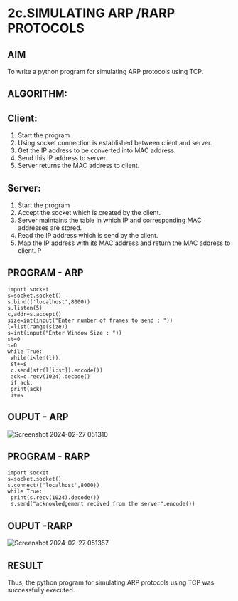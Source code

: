 # 2c.SIMULATING ARP /RARP PROTOCOLS
## AIM
To write a python program for simulating ARP protocols using TCP.
## ALGORITHM:
## Client:
1. Start the program
2. Using socket connection is established between client and server.
3. Get the IP address to be converted into MAC address.
4. Send this IP address to server.
5. Server returns the MAC address to client.
## Server:
1. Start the program
2. Accept the socket which is created by the client.
3. Server maintains the table in which IP and corresponding MAC addresses are
stored.
4. Read the IP address which is send by the client.
5. Map the IP address with its MAC address and return the MAC address to client.
P
## PROGRAM - ARP
```
import socket
s=socket.socket()
s.bind(('localhost',8000))
s.listen(5)
c,addr=s.accept()
size=int(input("Enter number of frames to send : "))
l=list(range(size))
s=int(input("Enter Window Size : "))
st=0
i=0
while True:
 while(i<len(l)):
 st+=s
 c.send(str(l[i:st]).encode())
 ack=c.recv(1024).decode()
 if ack:
 print(ack)
 i+=s
```


## OUPUT - ARP
![Screenshot 2024-02-27 051310](https://github.com/salinianbzhgan/2c.ARP_RARP_PROTOCOLS/assets/145742862/29b9eecd-e195-498f-8b40-5dc362bce761)

## PROGRAM - RARP
```
import socket
s=socket.socket()
s.connect(('localhost',8000))
while True: 
 print(s.recv(1024).decode())
 s.send("acknowledgement recived from the server".encode())
```
## OUPUT -RARP

![Screenshot 2024-02-27 051357](https://github.com/salinianbzhgan/2c.ARP_RARP_PROTOCOLS/assets/145742862/b4e68c0a-7653-4ced-958b-8d1b91eab4be)

## RESULT
Thus, the python program for simulating ARP protocols using TCP was successfully 
executed.
